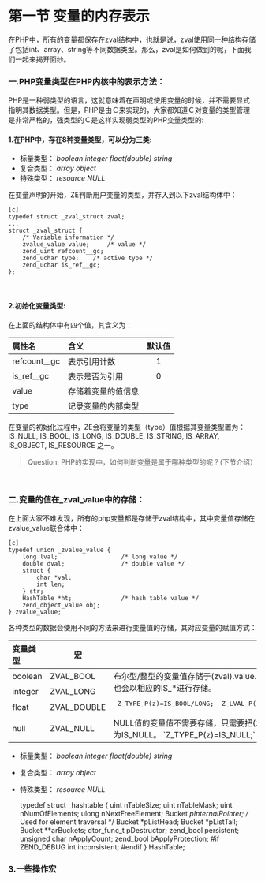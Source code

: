 # 第一节 变量的内存表示

在PHP中，所有的变量都保存在zval结构中，也就是说，zval使用同一种结构存储了包括int、array、string等不同数据类型。那么，zval是如何做到的呢，下面我们一起来揭开面纱。

### 一.PHP变量类型在PHP内核中的表示方法：
PHP是一种弱类型的语言，这就意味着在声明或使用变量的时候，并不需要显式指明其数据类型。但是，PHP是由Ｃ来实现的，大家都知道Ｃ对变量的类型管理是非常严格的，强类型的Ｃ是这样实现弱类型的PHP变量类型的:
#### 1.在PHP中，存在8种变量类型，可以分为三类:
* 标量类型： *boolean*   *integer*   *float(double)*   *string*
* 复合类型： *array*   *object*
* 特殊类型： *resource*   *NULL*

在变量声明的开始，ZE判断用户变量的类型，并存入到以下zval结构体中：

	[c]
	typedef struct _zval_struct zval;
	...
	struct _zval_struct {
		/* Variable information */
		zvalue_value value;     /* value */
		zend_uint refcount__gc;
		zend_uchar type;    /* active type */
		zend_uchar is_ref__gc;
	};

<br />

#### 2.初始化变量类型:
在上面的结构体中有四个值，其含义为：

| 属性名  |  含义 | 默认值 |
|:------------|:------------|:----------------:|
|refcount__gc      |	表示引用计数|1 	|
|is_ref__gc	  | 表示是否为引用|0	|
|value 		  |	存储着变量的值信息			||
|type 		  |	记录变量的内部类型			||

在变量的初始化过程中，ZE会将变量的类型（type）值根据其变量类型置为：IS_NULL, IS_BOOL, IS_LONG, IS_DOUBLE, IS_STRING, IS_ARRAY, IS_OBJECT, IS_RESOURCE 之一。


>Question:  PHP的实现中，如何判断变量是属于哪种类型的呢？(下节介绍）

<br />

### 二.变量的值在_zval_value中的存储：

在上面大家不难发现，所有的php变量都是存储于zval结构中，其中变量值存储在zvalue_value联合体中：

	[c]
	typedef union _zvalue_value {
		long lval;                  /* long value */
		double dval;                /* double value */
		struct {
			char *val;
			int len;
		} str;
		HashTable *ht;              /* hash table value */
		zend_object_value obj;
	} zvalue_value;

	
各种类型的数据会使用不同的方法来进行变量值的存储，其对应变量的赋值方式：
	
<table>
<thead>
<tr>
  <th align="left">变量类型</th>
  <th align="center">宏</th>
  <th align="left"></th>
</tr>
</thead>
<tbody>
<tr>
  <td align="left">boolean</td>
  <td align="left">ZVAL_BOOL</td>
  <td align="left" rowspan='3'>
	布尔型/整型的变量值存储于(zval).value.lval中,其类型也会以相应的IS_*进行存储。
	<pre class="c"> Z_TYPE_P(z)=IS_BOOL/LONG;  Z_LVAL_P(z)=((b)!=0); </pre>
</td>
</tr>
<tr>
  <td align="left">integer</td>
  <td align="left">ZVAL_LONG</td>
</tr>
<tr>
  <td align="left">float</td>
  <td align="left">ZVAL_DOUBLE</td>
</tr>
<tr>
  <td align="left">null</td>
  <td align="left">ZVAL_NULL</td>
  <td align="left" >
	NULL值的变量值不需要存储，只需要把(zval).type标为IS_NULL。
	`Z_TYPE_P(z)=IS_NULL;`
	</td>
</tr>
</tbody>
</table>

* 标量类型： *boolean*   *integer*   *float(double)*   *string*
* 复合类型： *array*   *object*
* 特殊类型： *resource*   *NULL*

	typedef struct _hashtable {
		uint nTableSize;
		uint nTableMask;
		uint nNumOfElements;
		ulong nNextFreeElement;
		Bucket *pInternalPointer;   /* Used for element traversal */
		Bucket *pListHead;
		Bucket *pListTail;
		Bucket **arBuckets;
		dtor_func_t pDestructor;
		zend_bool persistent;
		unsigned char nApplyCount;
		zend_bool bApplyProtection;
	#if ZEND_DEBUG
		int inconsistent;
	#endif
	} HashTable;


### 3.一些操作宏

